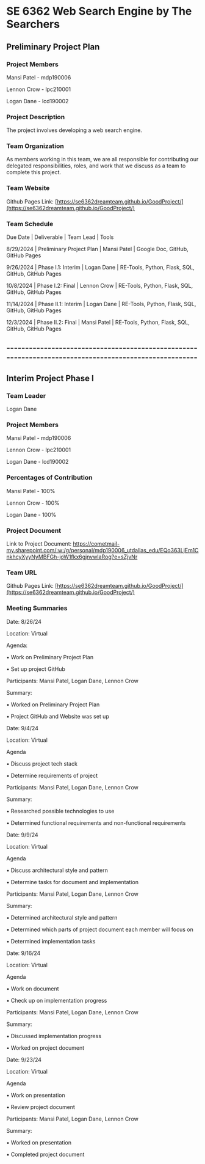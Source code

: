 # SE 6362 Web Search Engine by The Searchers

## Preliminary Project Plan

### Project Members
Mansi Patel - mdp190006

Lennon Crow - lpc210001

Logan Dane - lcd190002

### Project Description
The project involves developing a web search engine.

### Team Organization
As members working in this team, we are all responsible for contributing our delegated responsibilities, roles, and work that we discuss as a team to complete this project.

### Team Website
Github Pages Link: [https://se6362dreamteam.github.io/GoodProject/](https://se6362dreamteam.github.io/GoodProject/)

### Team Schedule
Due Date | Deliverable | Team Lead | Tools


8/29/2024 | Preliminary Project Plan | Mansi Patel | Google Doc, GitHub, GitHub Pages


9/26/2024 | Phase I.1: Interim | Logan Dane | RE-Tools, Python, Flask, SQL, GitHub, GitHub Pages


10/8/2024 | Phase I.2: Final | Lennon Crow | RE-Tools, Python, Flask, SQL, GitHub, GitHub Pages


11/14/2024 | Phase II.1: Interim | Logan Dane | RE-Tools, Python, Flask, SQL, GitHub, GitHub Pages
 

12/3/2024 | Phase II.2: Final | Mansi Patel | RE-Tools, Python, Flask, SQL, GitHub, GitHub Pages

## ------------------------------------------------------------------------------------------------------
## Interim Project Phase I

### Team Leader
Logan Dane

### Project Members
Mansi Patel - mdp190006

Lennon Crow - lpc210001

Logan Dane - lcd190002

### Percentages of Contribution
Mansi Patel - 100%

Lennon Crow - 100%

Logan Dane - 100%

### Project Document
Link to Project Document: https://cometmail-my.sharepoint.com/:w:/g/personal/mdp190006_utdallas_edu/EQo363LjEm1CnkhcyXyyNyMBFGh-joW1fkx6gjnvwIaRog?e=sZjvNr

### Team URL
Github Pages Link: [https://se6362dreamteam.github.io/GoodProject/](https://se6362dreamteam.github.io/GoodProject/)

### Meeting Summaries
Date: 8/26/24

Location: Virtual

Agenda: 

•	Work on Preliminary Project Plan

•	Set up project GitHub

Participants: Mansi Patel, Logan Dane, Lennon Crow

Summary: 

•	Worked on Preliminary Project Plan

•	Project GitHub and Website was set up


Date: 9/4/24

Location: Virtual

Agenda

•	Discuss project tech stack

•	Determine requirements of project

Participants: Mansi Patel, Logan Dane, Lennon Crow

Summary: 

•	Researched possible technologies to use

•	Determined functional requirements and non-functional requirements

Date: 9/9/24

Location: Virtual

Agenda

•	Discuss architectural style and pattern

•	Determine tasks for document and implementation

Participants: Mansi Patel, Logan Dane, Lennon Crow

Summary:

•	Determined architectural style and pattern

•	Determined which parts of project document each member will focus on

•	Determined implementation tasks

Date: 9/16/24

Location: Virtual

Agenda

•	Work on document

•	Check up on implementation progress

Participants: Mansi Patel, Logan Dane, Lennon Crow

Summary:

•	Discussed implementation progress

•	Worked on project document

Date: 9/23/24

Location: Virtual

Agenda

•	Work on presentation

•	Review project document

Participants: Mansi Patel, Logan Dane, Lennon Crow

Summary:

•	Worked on presentation

•	Completed project document





